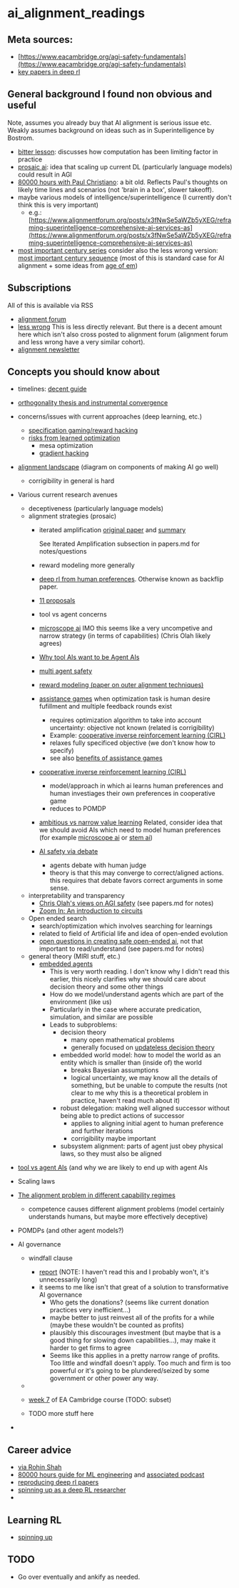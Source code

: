 # ai_alignment_readings

## Meta sources:
 - [https://www.eacambridge.org/agi-safety-fundamentals](https://www.eacambridge.org/agi-safety-fundamentals)
 - [key papers in deep rl](https://spinningup.openai.com/en/latest/spinningup/keypapers.html)

## General background I found non obvious and useful

Note, assumes you already buy that AI alignment is serious issue etc. Weakly assumes background on ideas
such as in Superintelligence by Bostrom.

 - [bitter lesson](http://www.incompleteideas.net/IncIdeas/BitterLesson.html):
   discusses how computation has been limiting factor in practice
 - [prosaic ai](https://ai-alignment.com/prosaic-ai-control-b959644d79c2): idea
   that scaling up current DL (particularly language models) could result in AGI
 - [80000 hours with Paul Christiano](https://80000hours.org/podcast/episodes/paul-christiano-ai-alignment-solutions/): 
   a bit old. Reflects Paul's thoughts on likely time lines and scenarios (not 'brain in a box', slower takeoff). 
 - maybe various models of intelligence/superintelligence (I currently don't think this is very important)
   - e.g.: [https://www.alignmentforum.org/posts/x3fNwSe5aWZb5yXEG/reframing-superintelligence-comprehensive-ai-services-as](https://www.alignmentforum.org/posts/x3fNwSe5aWZb5yXEG/reframing-superintelligence-comprehensive-ai-services-as)
 - [most important century series](https://www.cold-takes.com/roadmap-for-the-most-important-century-series/#our-wildly-important-era) 
 consider also the less wrong version: [most important century sequence](https://www.lesswrong.com/s/yYxggfHYRrqnJXuRx) 
   (most of this is standard case for AI alignment + some ideas from [age of em](https://en.wikipedia.org/wiki/The_Age_of_Em))

## Subscriptions

All of this is available via RSS

 - [alignment forum](https://www.alignmentforum.org/)
 - [less wrong](https://www.lesswrong.com/) This is less directly relevant. But there is a decent amount here which isn't also cross posted
   to alignment forum (alignment forum and less wrong have a very similar cohort).
 - [alignment newsletter](https://rohinshah.com/alignment-newsletter/)

## Concepts you should know about
 - timelines: [decent guide](https://www.cold-takes.com/where-ai-forecasting-stands-today/)
 - [orthogonality thesis and instrumental convergence](https://www.nickbostrom.com/superintelligentwill.pdf)
 - concerns/issues with current approaches (deep learning, etc.)
   - [specification gaming/reward hacking](https://deepmindsafetyresearch.medium.com/specification-gaming-the-flip-side-of-ai-ingenuity-c85bdb0deeb4)
   - [risks from learned optimization](https://www.lesswrong.com/s/r9tYkB2a8Fp4DN8yB)
     - mesa optimization
     - [gradient hacking](https://www.lesswrong.com/posts/uXH4r6MmKPedk8rMA/gradient-hacking)
 - [alignment landscape](https://ai-alignment.com/ai-alignment-landscape-d3773c37ae38) (diagram on components of making AI go well)
   - corrigibility in general is hard
 - Various current research avenues
   - deceptiveness (particularly language models)
   - alignment strategies (prosaic)
     - iterated amplification [original paper](https://arxiv.org/abs/1810.08575) and 
       [summary](https://ai-alignment.com/iterated-distillation-and-amplification-157debfd1616)

       See Iterated Amplification subsection in papers.md for notes/questions
     - reward modeling more generally
     - [deep rl from human preferences](https://openai.com/blog/deep-reinforcement-learning-from-human-preferences/). Otherwise known as backflip paper.
     - [11 proposals](https://www.alignmentforum.org/posts/fRsjBseRuvRhMPPE5/an-overview-of-11-proposals-for-building-safe-advanced-ai)
     - tool vs agent concerns
      - [microscope ai](https://www.alignmentforum.org/posts/X2i9dQQK3gETCyqh2/chris-olah-s-views-on-agi-safety#Building_microscopes_not_agents) IMO this 
        seems like a very uncompetive and narrow strategy (in terms of capabilities) (Chris Olah likely agrees)
      - [Why tool AIs want to be Agent AIs](https://www.gwern.net/Tool-AI)
     - [multi agent safety](https://www.alignmentforum.org/posts/BXMCgpktdiawT3K5v/multi-agent-safety)
     - [reward modeling (paper on outer alignment techniques)](https://arxiv.org/pdf/1811.07871)
     - [assistance games](https://www.alignmentforum.org/posts/qPoaA5ZSedivA4xJa/our-take-on-chai-s-research-agenda-in-under-1500-words)
       when optimization task is human desire fufillment and multiple feedback rounds exist
         - requires optimization algorithm to take into account uncertainty: objective not known (related is corrigibility)
         - Example: [cooperative inverse reinforcement learning (CIRL)](https://arxiv.org/abs/1606.03137)
         - relaxes fully specificed objective (we don't know how to specify)
         - see also [benefits of assistance games](https://drive.google.com/file/d/1Xp9p6RLNjZrgsdEbGIJK61FnV_drDTQf/view)
     - [cooperative inverse reinforcement learning (CIRL)](https://arxiv.org/abs/1606.03137)
         - model/approach in which ai learns human preferences and human investiages their own preferences in cooperative game
         - reduces to POMDP
     - [ambitious vs narrow value learning](https://ai-alignment.com/ambitious-vs-narrow-value-learning-99bd0c59847e)
       Related, consider idea that we should avoid AIs which need to model human preferences (for example 
       [microscope ai](https://www.alignmentforum.org/posts/fRsjBseRuvRhMPPE5/an-overview-of-11-proposals-for-building-safe-advanced-ai#5__Microscope_AI)
       or [stem ai](https://www.alignmentforum.org/posts/fRsjBseRuvRhMPPE5/an-overview-of-11-proposals-for-building-safe-advanced-ai#6__STEM_AI))
     - [AI safety via debate](https://openai.com/blog/debate/)
       - agents debate with human judge
       - theory is that this may converge to correct/aligned actions. this requires that debate favors correct arguments in some sense.
   - interpretability and transparency
     - [Chris Olah's views on AGI safety](https://www.alignmentforum.org/posts/X2i9dQQK3gETCyqh2/chris-olah-s-views-on-agi-safety) (see papers.md for notes)
     - [Zoom In: An introduction to circuits](https://distill.pub/2020/circuits/zoom-in/)
   - Open ended search
     - search/optimization which involves searching for learnings
     - related to field of Artificial life and idea of open-ended evolution
     - [open questions in creating safe open-ended ai](https://arxiv.org/abs/2006.07495),
        not that important to read/understand (see papers.md for notes)
   - general theory (MIRI stuff, etc.)
     - [embedded agents](https://intelligence.org/2018/10/29/embedded-agents/)
       - This is very worth reading. I don't know why I didn't read this
         earlier, this nicely clarifies why we should care about decision
         theory and some other things
       - How do we model/understand agents which are part of the environment (like us)
       - Particularly in the case where accurate predication, simulation, and similar are possible
       - Leads to subproblems:
         - decision theory 
           - many open mathematical problems
           - generally focused on [updateless decision theory](https://www.lesswrong.com/posts/de3xjFaACCAk6imzv/towards-a-new-decision-theory) 
         - embedded world model: how to model the world as an entity which is smaller than (inside of) the world
           - breaks Bayesian assumptions
           - logical uncertainty, we may know all the details of something, but
             be unable to compute the results (not clear to me why this is a
             theoretical problem in practice, haven't read much about it)
         - robust delegation: making well aligned successor without being able to predict actions of successor
           - applies to aligning initial agent to human preference and further iterations
           - corrigibility maybe important
         - subsystem alignment: parts of agent just obey physical laws, so they must also be aligned

 - [tool vs agent AIs](https://www.gwern.net/Tool-AI) (and why we are likely to end up with agent AIs
 - Scaling laws
 - [The alignment problem in different capability regimes](https://www.alignmentforum.org/posts/HHunb8FPnhWaDAQci/the-alignment-problem-in-different-capability-regimes)
   - competence causes different alignment problems (model certainly
     understands humans, but maybe more effectively deceptive)
 - POMDPs (and other agent models?)
 - AI governance
   - windfall clause 
     - [report](https://www.fhi.ox.ac.uk/wp-content/uploads/Windfall-Clause-Report.pdf) (NOTE: I haven't read this and I probably won't, it's unnecessarily long)
     - it seems to me like isn't that great of a solution to transformative AI
       governance
       - Who gets the donations? (seems like current donation practices very
         inefficient...)
       - maybe better to just reinvest all of the profits for a while (maybe
         these wouldn't be counted as profits)
       - plausibly this discourages investment (but maybe that is a good thing
         for slowing down capabilities...), may make it harder to get firms to
         agree
       - Seems like this applies in a pretty narrow range of profits. Too
         little and windfall doesn't apply. Too much and firm is too powerful
         or it's going to be plundered/seized by some government or other power
         any way.
    - 

   - [week 7](https://www.eacambridge.org/agi-week-7) of EA Cambridge course (TODO: subset)
   - TODO more stuff here
 - 

## Career advice
 - [via Rohin Shah](https://rohinshah.com/faq-career-advice-for-ai-alignment-researchers/)
 - [80000 hours guide for ML engineering](https://80000hours.org/articles/ml-engineering-career-transition-guide/) and
    [associated podcast](https://80000hours.org/podcast/episodes/olsson-and-ziegler-ml-engineering-and-safety/)
 - [reproducing deep rl papers](http://amid.fish/reproducing-deep-rl)
 - [spinning up as a deep RL researcher](https://spinningup.openai.com/en/latest/spinningup/spinningup.html)
 - 

## Learning RL
 - [spinning up](https://spinningup.openai.com/en/latest/user/introduction.html)

## TODO
 - Go over eventually and ankify as needed.
